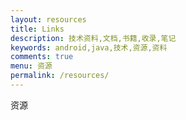 ```yaml
---
layout: resources
title: Links
description: 技术资料,文档,书籍,收录,笔记
keywords: android,java,技术,资源,资料
comments: true
menu: 资源
permalink: /resources/
---
```


资源
